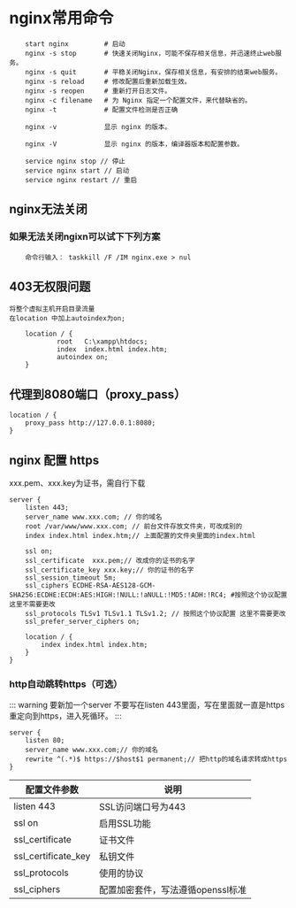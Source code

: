 # nginx常用命令
```
    start nginx         # 启动
    nginx -s stop       # 快速关闭Nginx，可能不保存相关信息，并迅速终止web服务。
    nginx -s quit       # 平稳关闭Nginx，保存相关信息，有安排的结束web服务。
    nginx -s reload     # 修改配置后重新加载生效。
    nginx -s reopen     # 重新打开日志文件。
    nginx -c filename   # 为 Nginx 指定一个配置文件，来代替缺省的。
    nginx -t            # 配置文件检测是否正确

    nginx -v            显示 nginx 的版本。

    nginx -V            显示 nginx 的版本，编译器版本和配置参数。

    service nginx stop // 停止
    service nginx start // 启动
    service nginx restart // 重启
```
## nginx无法关闭
### 如果无法关闭ngixn可以试下下列方案
```
    命令行输入： taskkill /F /IM nginx.exe > nul
```

## 403无权限问题
    将整个虚拟主机开启目录流量  
    在location 中加上autoindex为on; 
```
    location / {
            root   C:\xampp\htdocs;
            index  index.html index.htm;
            autoindex on;
    }
```

## 代理到8080端口（proxy_pass）
```
location / {
    proxy_pass http://127.0.0.1:8080;
}
```
## nginx 配置 https
xxx.pem、xxx.key为证书，需自行下载
```
server {
    listen 443; 
    server_name www.xxx.com; // 你的域名
    root /var/www/www.xxx.com; // 前台文件存放文件夹，可改成别的
    index index.html index.htm;// 上面配置的文件夹里面的index.html

    ssl on;
    ssl_certificate  xxx.pem;// 改成你的证书的名字
    ssl_certificate_key xxx.key;// 你的证书的名字
    ssl_session_timeout 5m;
    ssl_ciphers ECDHE-RSA-AES128-GCM-SHA256:ECDHE:ECDH:AES:HIGH:!NULL:!aNULL:!MD5:!ADH:!RC4; #按照这个协议配置 这里不需要更改
    ssl_protocols TLSv1 TLSv1.1 TLSv1.2; // 按照这个协议配置 这里不需要更改
    ssl_prefer_server_ciphers on; 

    location / {
        index index.html index.htm;
    }
}
```
### http自动跳转https（可选）
::: warning 
要新加一个server 不要写在listen 443里面，写在里面就一直是https重定向到https，进入死循环。
:::
```
server {
    listen 80;
    server_name www.xxx.com;// 你的域名
    rewrite ^(.*)$ https://$host$1 permanent;// 把http的域名请求转成https
}
```

配置文件参数             |说明
---                     |---
listen 443	            | SSL访问端口号为443
ssl on	                | 启用SSL功能
ssl_certificate	        | 证书文件
ssl_certificate_key	    | 私钥文件
ssl_protocols	        | 使用的协议
ssl_ciphers	            | 配置加密套件，写法遵循openssl标准
